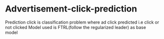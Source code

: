# Advertisement-click-prediction
Prediction click is classification problem where ad click predicted i.e click or not clicked 
Model used is FTRL(follow the regularized leader) as base model
